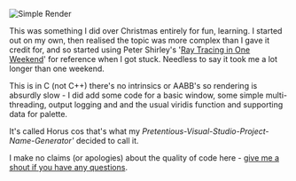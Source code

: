![Simple Render](https://66.media.tumblr.com/4baeb667cf17edb009940bedec5c6a4b/tumblr_pmt1opECqW1qlpli1o1_1280.png)

This was something I did over Christmas entirely for fun, learning. I started out on my own, then realised the topic was more complex than I gave it credit for, and so started using Peter Shirley's '[Ray Tracing in One Weekend](http://in1weekend.blogspot.com/2016/01/ray-tracing-in-one-weekend.html)' for reference when I got stuck. Needless to say it took me a lot longer than one weekend.

This is in C (not C++) there's no intrinsics or AABB's so rendering is absurdly slow - I did add some code for a basic window, some simple multi-threading, output logging and and the usual viridis function and supporting data for palette. 

It's called Horus cos that's what my *Pretentious-Visual-Studio-Project-Name-Generator'* decided to call it.

I make no claims (or apologies) about the quality of code here - [give me a shout if you have any questions](https://twitter.com/_calx).
